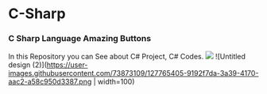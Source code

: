 # C-Sharp

### C Sharp Language Amazing Buttons
In this Repository you can See about C# Project, C# Codes.
![](https://user-images.githubusercontent.com/73873109/127765405-9192f7da-3a39-4170-aac2-a58c950d3387.png=250x250)
![Untitled design (2)](https://user-images.githubusercontent.com/73873109/127765405-9192f7da-3a39-4170-aac2-a58c950d3387.png | width=100)

